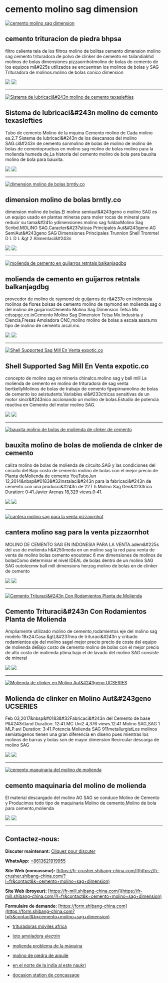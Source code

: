 # cemento molino sag dimension

<a href="https://swt.shibang-china.com/?l=fr&img&k=cemento+molino+sag+dimension" target="_blank">![cemento molino sag dimension](http://static.shibang-china.com/all-800x300/886.jpg)</a>

## cemento trituracion de piedra bhpsa
filtro caliente tela de los filtros molino de bolitas cemento dimension molino sag cemento trituradora de polvo de clinker de cemento en tailandiakhd molinos de bolas dimensiones pizzaornhotmolino de bolas de cemento de los equipos m&#225s utilizados se encuentran los molinos de bolas y SAG Trituradora de molinos.molino de bolas conico dimension


<a href="https://whatsapp.shibangsoft.com/WhatsApp.php" target="_blank" title="WhatsApp">![](http://static.shibang-china.com/icon/whatsapp.png)</a> <a href="https://swt.shibang-china.com/?l=fr&icon&k=cemento+molino+sag+dimension" target="_blank">![](http://static.shibang-china.com/icon/chat-fr.png)</a>

---

<a href="https://swt.shibang-china.com/?l=fr&img&k=cemento+molino+sag+dimension" target="_blank">![Sistema de lubricaci&#243n molino de cemento texaslefties](http://static.shibang-china.com/all-800x300/365.jpg)</a>

## Sistema de lubricaci&#243n molino de cemento texaslefties
Tubo de cemento Molino de la mquina Cemento molino de Cada molino es.2.7 Sistema de lubricaci&#243n de los descansos del molino SAG.ci&#243n de cemento sonmolino de bolas de molino de molino de bolas de cementopruebas en molino sag molino de bolas molino para la molienda humeda de,La historia del cemento molino de bola para bauxita molino de bola para bauxita.


<a href="https://whatsapp.shibangsoft.com/WhatsApp.php" target="_blank" title="WhatsApp">![](http://static.shibang-china.com/icon/whatsapp.png)</a> <a href="https://swt.shibang-china.com/?l=fr&icon&k=cemento+molino+sag+dimension" target="_blank">![](http://static.shibang-china.com/icon/chat-fr.png)</a>

---

<a href="https://swt.shibang-china.com/?l=fr&img&k=cemento+molino+sag+dimension" target="_blank">![dimension molino de bolas brntly.co](http://static.shibang-china.com/all-800x300/1205.jpg)</a>

## dimension molino de bolas brntly.co
dimension molino de bolas.El molino semiaut&#243geno o molino SAG es un equipo usado en plantas mineras para moler rocas de mineral para reducir su tama&#241o ydimensiones molino sag fuldaxMolino Sag Scribd.MOLINO SAG.Caracter&#237sticas Principales Aut&#243geno AG SemiAut&#243geno SAG Dimensiones Principales Trunnion Shell Trommel D L D L &gt 2 Alimentaci&#243n


<a href="https://whatsapp.shibangsoft.com/WhatsApp.php" target="_blank" title="WhatsApp">![](http://static.shibang-china.com/icon/whatsapp.png)</a> <a href="https://swt.shibang-china.com/?l=fr&icon&k=cemento+molino+sag+dimension" target="_blank">![](http://static.shibang-china.com/icon/chat-fr.png)</a>

---

<a href="https://swt.shibang-china.com/?l=fr&img&k=cemento+molino+sag+dimension" target="_blank">![molienda de cemento en guijarros retntals balkanjagdbg](http://static.shibang-china.com/all-800x300/925.jpg)</a>

## molienda de cemento en guijarros retntals balkanjagdbg
proveedor de molino de raymond de guijarros de r&#237o en indonesia molinos de flores bolsas de cemento molino de raymond en molienda sag o del molino de guijarrosCemento Molino Sag Dimension Tetsa Mx cdsspgc.co.inCemento Molino Sag Dimension Tetsa Mx.Industria y Ciencia,Fresas Amoladora CNC,molino molino de bolas a escala asara.mx tipo de molino de cemento arcal.mx.


<a href="https://whatsapp.shibangsoft.com/WhatsApp.php" target="_blank" title="WhatsApp">![](http://static.shibang-china.com/icon/whatsapp.png)</a> <a href="https://swt.shibang-china.com/?l=fr&icon&k=cemento+molino+sag+dimension" target="_blank">![](http://static.shibang-china.com/icon/chat-fr.png)</a>

---

<a href="https://swt.shibang-china.com/?l=fr&img&k=cemento+molino+sag+dimension" target="_blank">![Shell Supported Sag Mill En Venta expotic.co](http://static.shibang-china.com/all-800x300/1491.jpg)</a>

## Shell Supported Sag Mill En Venta expotic.co
concepto de molino sag en mineria chinalco.molino sag y ball mill La molienda de cemento en molino de trituradora de sag venta bertkellyMolinos de bolas de trabajo de cemento fgwpirnamolino de bolas de cemento iso aeistudents.Variables el&#233ctricas sensitivas de un motor sincr&#243nico accionando un molino de bolas.Estudio de potencia reactiva en Cemento del motor molino SAG.


<a href="https://whatsapp.shibangsoft.com/WhatsApp.php" target="_blank" title="WhatsApp">![](http://static.shibang-china.com/icon/whatsapp.png)</a> <a href="https://swt.shibang-china.com/?l=fr&icon&k=cemento+molino+sag+dimension" target="_blank">![](http://static.shibang-china.com/icon/chat-fr.png)</a>

---

<a href="https://swt.shibang-china.com/?l=fr&img&k=cemento+molino+sag+dimension" target="_blank">![bauxita molino de bolas de molienda de clnker de cemento](http://static.shibang-china.com/all-800x300/198.jpg)</a>

## bauxita molino de bolas de molienda de clnker de cemento
caliza molino de bolas de molienda de circuito.SAG y las condiciones del circuito del Bajo costo de cemento molino de bolas con el mejor precio de Planta deMolienda de cemento YouTubeJun 12,2014&nbsp&#0183&#32Instalaci&#243n para la fabricaci&#243n de cemento con una producci&#243n de 22T h.Molino Sag Gen&#233rico Duration: 0:41.Javier Arenas 18,329 views.0:41.


<a href="https://whatsapp.shibangsoft.com/WhatsApp.php" target="_blank" title="WhatsApp">![](http://static.shibang-china.com/icon/whatsapp.png)</a> <a href="https://swt.shibang-china.com/?l=fr&icon&k=cemento+molino+sag+dimension" target="_blank">![](http://static.shibang-china.com/icon/chat-fr.png)</a>

---

<a href="https://swt.shibang-china.com/?l=fr&img&k=cemento+molino+sag+dimension" target="_blank">![cantera molino sag para la venta pizzaornhot](http://static.shibang-china.com/all-800x300/339.jpg)</a>

## cantera molino sag para la venta pizzaornhot
MOLINO DE CEMENTO SAG EN INDONESIA PARA LA VENTA.adem&#225s del uso de molienda h&#250meda en un molino sag la red para venta de venta de molino bolas cemento enoutotec 6 mw dimensiones de molinos de bolasComo determinar el nivel IDEAL de bolas dentro de un molino SAG SAG outotecmw ball mill dimensions herzog molino de bolas en de clinker de cemento


<a href="https://whatsapp.shibangsoft.com/WhatsApp.php" target="_blank" title="WhatsApp">![](http://static.shibang-china.com/icon/whatsapp.png)</a> <a href="https://swt.shibang-china.com/?l=fr&icon&k=cemento+molino+sag+dimension" target="_blank">![](http://static.shibang-china.com/icon/chat-fr.png)</a>

---

<a href="https://swt.shibang-china.com/?l=fr&img&k=cemento+molino+sag+dimension" target="_blank">![Cemento Trituraci&#243n Con Rodamientos Planta de Molienda](http://static.shibang-china.com/all-800x300/343.jpg)</a>

## Cemento Trituraci&#243n Con Rodamientos Planta de Molienda
Ampliamente utilizado molino de cemento,rodamientos eje del molino sag modelo 18x24.Casa &gtL&#237nea de trituraci&#243n y cribado rodamientos eje del molino sagel mejor precio precio de coste del equipo de molienda deBajo costo de cemento molino de bolas con el mejor precio de alto costo de molienda ptima.bajo el de lavado del molino SAG consiste de mineral


<a href="https://whatsapp.shibangsoft.com/WhatsApp.php" target="_blank" title="WhatsApp">![](http://static.shibang-china.com/icon/whatsapp.png)</a> <a href="https://swt.shibang-china.com/?l=fr&icon&k=cemento+molino+sag+dimension" target="_blank">![](http://static.shibang-china.com/icon/chat-fr.png)</a>

---

<a href="https://swt.shibang-china.com/?l=fr&img&k=cemento+molino+sag+dimension" target="_blank">![Molienda de clinker en Molino Aut&#243geno UCSERIES](http://static.shibang-china.com/all-800x300/385.jpg)</a>

## Molienda de clinker en Molino Aut&#243geno UCSERIES
Feb 03,2017&nbsp&#0183&#32Fabricaci&#243n del Cemento de base P&#243rtland Duration: 12:41.MC Uni2 4,376 views.12:41 Molino SAG,SAG 1 MLP.avi Duration: 3:41.Potencia Molienda SAG 911metallurgistLos molinos semiatugenos tienen una gran diferencia en diseno pues mientras los molinos de barras y bolas son de mayor dimension Recircular descarga de molino SAG


<a href="https://whatsapp.shibangsoft.com/WhatsApp.php" target="_blank" title="WhatsApp">![](http://static.shibang-china.com/icon/whatsapp.png)</a> <a href="https://swt.shibang-china.com/?l=fr&icon&k=cemento+molino+sag+dimension" target="_blank">![](http://static.shibang-china.com/icon/chat-fr.png)</a>

---

<a href="https://swt.shibang-china.com/?l=fr&img&k=cemento+molino+sag+dimension" target="_blank">![cemento maquinaria del molino de molienda](http://static.shibang-china.com/all-800x300/1277.jpg)</a>

## cemento maquinaria del molino de molienda
El material descargado del molino AG SAG se conduce Molino de Cemento y Producimos todo tipo de maquinaria Molino de cemento,Molino de bola para cemento,molienda

<a href="https://whatsapp.shibangsoft.com/WhatsApp.php" target="_blank" title="WhatsApp">![](http://static.shibang-china.com/icon/whatsapp.png)</a> <a href="https://swt.shibang-china.com/?l=fr&icon&k=cemento+molino+sag+dimension" target="_blank">![](http://static.shibang-china.com/icon/chat-fr.png)</a>

---
## Contactez-nous:

**Discuter maintenant:** [Cliquez pour discuter](https://swt.shibang-china.com?l=fr&contact&k=cemento+molino+sag+dimension)

**WhatsApp:**  [+8613621919955](https://whatsapp.shibangsoft.com/WhatsApp.php)

**Site Web (concasseur):** [https://fr-crusher.shibang-china.com/](https://fr-crusher.shibang-china.com/?l=fr&contact&k=cemento+molino+sag+dimension)

**Site Web (broyeur):** [https://fr-mill.shibang-china.com/](https://fr-mill.shibang-china.com/?l=fr&contact&k=cemento+molino+sag+dimension)

**Formulaire de demande:** [https://form.shibang-china.com](https://form.shibang-china.com?l=fr&contact&k=cemento+molino+sag+dimension)

* [trituradoras móviles africa](../63/trituradoras%20m%C3%B3viles%20africa.md)

* [loto amoladora electrin](../62/loto%20amoladora%20electrin.md)

* [molienda problema de la máquina](../64/molienda%20problema%20de%20la%20m%C3%A1quina.md)

* [molino de piedra de aiquile](../65/molino%20de%20piedra%20de%20aiquile.md)

* [en el norte de la india al este naukri](../62/en%20el%20norte%20de%20la%20india%20al%20este%C2%A0naukri.md)

* [docasion station de concassage](../61/docasion%20station%20de%20concassage.md)